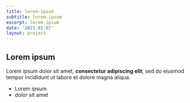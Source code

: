 ```yaml
---
title: lorem-ipsum
subtitle: lorem-ipsum
excerpt: lorem-ipsum
date: '2021-01-07'
layout: project
---
```

## Lorem ipsum

Lorem ipsum dolor sit amet, **consectetur adipiscing elit**, sed do eiusmod tempor incididunt ut labore et dolore magna aliqua.

- Lorem ipsum
- dolor sit amet